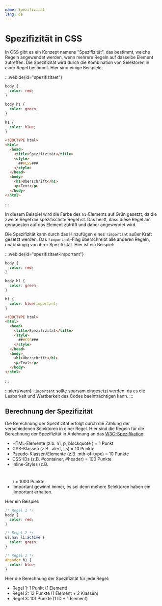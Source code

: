 ```yaml
---
name: Spezifizität
lang: de
---
```


# Spezifizität in CSS

In CSS gibt es ein Konzept namens "Spezifizität", das bestimmt, welche Regeln angewendet werden, wenn mehrere Regeln auf dasselbe Element zutreffen. Die Spezifizität wird durch die Kombination von Selektoren in einer Regel bestimmt. Hier sind einige Beispiele:

:::webide{id="spezifizitaet"}

```css
body {
  color: red;
}

body h1 {
  color: green;
}

h1 {
  color: blue;
}
```

```html template
<!DOCTYPE html>
<html>
  <head>
    <title>Spezifizität</title>
    <style>
      ###CSS###
    </style>
  </head>
  <body>
    <h1>Überschrift</h1>
    <p>Text</p>
  </body>
</html>
```

:::

In diesem Beispiel wird die Farbe des `h1`-Elements auf Grün gesetzt, da die zweite Regel die spezifischste Regel ist. Das heißt, dass diese Regel am genauesten auf das Element zutrifft und daher angewendet wird. 

Die Spezifizität kann durch das Hinzufügen eines `!important` außer Kraft gesetzt werden. Das `!important`-Flag überschreibt alle anderen Regeln, unabhängig von ihrer Spezifizität. Hier ist ein Beispiel:

:::webide{id="spezifizitaet-important"}

```css
body {
  color: red;
}

body h1 {
  color: green;
}

h1 {
  color: blue!important;
}
```

```html template
<!DOCTYPE html>
<html>
  <head>
    <title>Spezifizität</title>
    <style>
      ###CSS###
    </style>
  </head>
  <body>
    <h1>Überschrift</h1>
    <p>Text</p>
  </body>
</html>
```

:::

:::alert{warn}
`!important` sollte sparsam eingesetzt werden, da es die Lesbarkeit und Wartbarkeit des Codes beeinträchtigen kann.
:::


## Berechnung der Spezifizität

Die Berechnung der Spezifizität erfolgt durch die Zählung der verschiedenen Selektoren in einer Regel. Hier sind die Regeln für die Berechnung der Spezifizität in Anlehnung an das [W3C-Spezifikation](https://www.w3.org/TR/selectors-3/#specificity):

- HTML-Elemente (z.b. h1, p, blockquote ) = 1 Punkt
- CSS-Klassen (z.B. .alert, .js) = 10 Punkte
- Pseudo-Klassen/Elemente (z.B. :nth-of-type) = 10 Punkte
- CSS-IDs (z.B. #container, #header) = 100 Punkte
- Inline-Styles (z.B. <h1 style="color: red;"></h1>) = 1000 Punkte
- !important gewinnt immer, es sei denn mehere Selektoren haben ein !important erhalten.

Hier ein Beispiel:

```css
/* Regel 1 */
body {
  color: red;
}

/* Regel 2 */
ul.nav li.active {
  color: green;
}

/* Regel 3 */
#header h1 {
  color: blue;
}
```

Hier die Berechnung der Spezifizität für jede Regel:

- Regel 1: 1 Punkt (1 Element)
- Regel 2: 12 Punkte (1 Element + 2 Klassen)
- Regel 3: 101 Punkte (1 ID + 1 Element)
